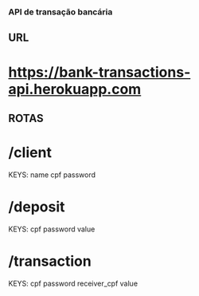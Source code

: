 ### API de transação bancária

## URL
# https://bank-transactions-api.herokuapp.com

## ROTAS
# /client
KEYS:
       name
       cpf
       password

# /deposit
KEYS:
       cpf
       password
       value

# /transaction
KEYS:
        cpf
        password
        receiver_cpf
        value

